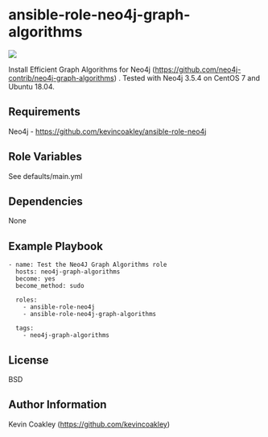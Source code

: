 ansible-role-neo4j-graph-algorithms
===================================

![](https://github.com/kevincoakley/ansible-role-neo4j-graph-algorithms/workflows/Molecule%20Test/badge.svg)

Install Efficient Graph Algorithms for Neo4j (https://github.com/neo4j-contrib/neo4j-graph-algorithms) . Tested with Neo4j 3.5.4 on CentOS 7 and Ubuntu 18.04. 

Requirements
------------

Neo4j - https://github.com/kevincoakley/ansible-role-neo4j

Role Variables
--------------

See defaults/main.yml

Dependencies
------------

None

Example Playbook
----------------
        
    - name: Test the Neo4J Graph Algorithms role
      hosts: neo4j-graph-algorithms
      become: yes
      become_method: sudo
    
      roles:
        - ansible-role-neo4j
        - ansible-role-neo4j-graph-algorithms
    
      tags:
        - neo4j-graph-algorithms

License
-------

BSD

Author Information
------------------

Kevin Coakley (https://github.com/kevincoakley)
